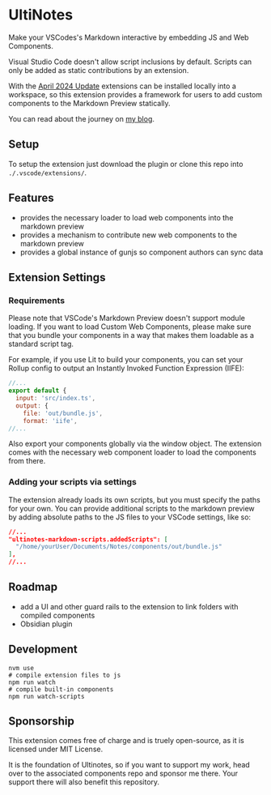 # UltiNotes

Make your VSCodes's Markdown interactive by embedding JS and Web Components.

Visual Studio Code doesn't allow script inclusions by default. Scripts can only be added as static contributions by an extension.

With the [April 2024 Update](https://code.visualstudio.com/updates/v1_89#_local-workspace-extensions) extensions can be installed locally into a workspace, so this extension provides a framework for users to add custom components to the Markdown Preview statically.

You can read about the journey on [my blog](https://kiesthardt.com/blog/hacking-vscode-csp/).

## Setup

To setup the extension just download the plugin or clone this repo into `./.vscode/extensions/`.

## Features

- provides the necessary loader to load web components into the markdown preview
- provides a mechanism to contribute new web components to the markdown preview
- provides a global instance of gunjs so component authors can sync data

## Extension Settings

### Requirements

Please note that VSCode's Markdown Preview doesn't support module loading. If you want to load Custom Web Components, please make sure that you bundle your components in a way that makes them loadable as a standard script tag.

For example, if you use Lit to build your components, you can set your Rollup config to output an Instantly Invoked Function Expression (IIFE):

```js
//...
export default {
  input: 'src/index.ts',
  output: {
    file: 'out/bundle.js',
    format: 'iife',
//...
```
Also export your components globally via the window object.
The extension comes with the necessary web component loader to load the components from there.

### Adding your scripts via settings

The extension already loads its own scripts, but you must specify the paths for your own.
You can provide additional scripts to the markdown preview by adding absolute paths to the JS files to your VSCode settings, like so:

```json
//...
"ultinotes-markdown-scripts.addedScripts": [
  "/home/yourUser/Documents/Notes/components/out/bundle.js"
],
//...
```


## Roadmap

- add a UI and other guard rails to the extension to link folders with compiled components
- Obsidian plugin

## Development

```
nvm use
# compile extension files to js
npm run watch
# compile built-in components
npm run watch-scripts
```

## Sponsorship

This extension comes free of charge and is truely open-source, as it is licensed under MIT License.

It is the foundation of Ultinotes, so if you want to support my work, head over to the associated components repo and sponsor me there. Your support there will also benefit this repository.

